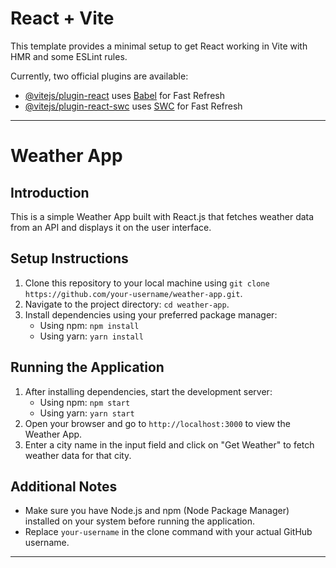 # React + Vite

This template provides a minimal setup to get React working in Vite with HMR and some ESLint rules.

Currently, two official plugins are available:

- [@vitejs/plugin-react](https://github.com/vitejs/vite-plugin-react/blob/main/packages/plugin-react/README.md) uses [Babel](https://babeljs.io/) for Fast Refresh
- [@vitejs/plugin-react-swc](https://github.com/vitejs/vite-plugin-react-swc) uses [SWC](https://swc.rs/) for Fast Refresh

---

# Weather App

## Introduction
This is a simple Weather App built with React.js that fetches weather data from an API and displays it on the user interface.

## Setup Instructions
1. Clone this repository to your local machine using `git clone https://github.com/your-username/weather-app.git`.
2. Navigate to the project directory: `cd weather-app`.
3. Install dependencies using your preferred package manager:
   - Using npm: `npm install`
   - Using yarn: `yarn install`

## Running the Application
1. After installing dependencies, start the development server:
   - Using npm: `npm start`
   - Using yarn: `yarn start`
2. Open your browser and go to `http://localhost:3000` to view the Weather App.
3. Enter a city name in the input field and click on "Get Weather" to fetch weather data for that city.

## Additional Notes
- Make sure you have Node.js and npm (Node Package Manager) installed on your system before running the application.
- Replace `your-username` in the clone command with your actual GitHub username.

---
